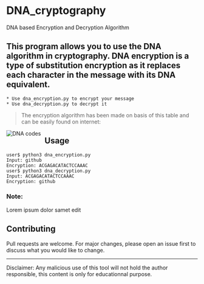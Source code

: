 # DNA_cryptography
DNA based Encryption and Decryption Algorithm

## This program allows you to use the DNA algorithm in cryptography. DNA encryption is a type of substitution encryption as it replaces each character in the message with its DNA equivalent. 

    * Use dna_encryption.py to encrypt your message
    * Use dna_decryption.py to decrypt it

> The encryption algorithm has been made on basis of this table and can be easily found on internet:

<img src="https://media.discordapp.net/attachments/635278809741918218/820718763031920680/dna_codes.png"
     alt="DNA codes"
     style="float: left; margin-right: 10px;" />
     
## Usage

```
user$ python3 dna_encryption.py
Input: github
Encryption: ACGAGACATACTCCAAAC
user$ python3 dna_decryption.py
Input: ACGAGACATACTCCAAAC
Encryption: github
```

### Note:
Lorem ipsum dolor samet edit 

## Contributing
Pull requests are welcome. For major changes, please open an issue first to discuss what you would like to change.

----------------------------------------------------------------

Disclaimer: Any malicious use of this tool will not hold the author responsible, this content is only for educationnal purpose.
